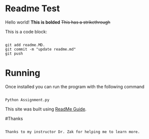 # Readme Test
Hello world! **This is bolded**
~~This has a strikethrough~~

This is a code block:
``` 

git add readme.MD.
git commit -m "update readme.md"
git push
```

# Running
Once installed you can run the program with the following command
```

Python Assignment.py
```


This site was built using [ReadMe Guide](https://docs.github.com/en/github/writing-on-github/basic-writing-and-formatting-syntax).

#Thanks

```

Thanks to my instructor Dr. Zak for helping me to learn more. 
```